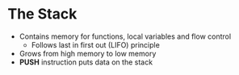 # The Stack
- Contains memory for functions, local variables and flow control
	- Follows last in first out (LIFO) principle
- Grows from high memory to low memory
- **PUSH** instruction puts data on the stack